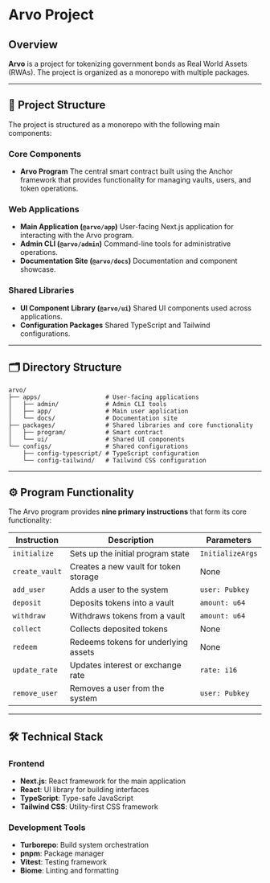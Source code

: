 # Arvo Project

## Overview

**Arvo** is a project for tokenizing government bonds as Real World Assets (RWAs). The project is organized as a monorepo with multiple packages.

---

## 📂 Project Structure

The project is structured as a monorepo with the following main components:

### Core Components

- **Arvo Program**
  The central smart contract built using the Anchor framework that provides functionality for managing vaults, users, and token operations.

### Web Applications

- **Main Application (`@arvo/app`)**
  User-facing Next.js application for interacting with the Arvo program.
- **Admin CLI (`@arvo/admin`)**
  Command-line tools for administrative operations.
- **Documentation Site (`@arvo/docs`)**
  Documentation and component showcase.

### Shared Libraries

- **UI Component Library (`@arvo/ui`)**
  Shared UI components used across applications.
- **Configuration Packages**
  Shared TypeScript and Tailwind configurations.

---

## 🗂 Directory Structure

```
arvo/
├── apps/                  # User-facing applications
│   ├── admin/             # Admin CLI tools
│   ├── app/               # Main user application
│   └── docs/              # Documentation site
├── packages/              # Shared libraries and core functionality
│   ├── program/           # Smart contract
│   └── ui/                # Shared UI components
└── configs/               # Shared configurations
    ├── config-typescript/ # TypeScript configuration
    └── config-tailwind/   # Tailwind CSS configuration
```

---

## ⚙️ Program Functionality

The Arvo program provides **nine primary instructions** that form its core functionality:

| **Instruction** | **Description**                       | **Parameters**   |
| --------------- | ------------------------------------- | ---------------- |
| `initialize`    | Sets up the initial program state     | `InitializeArgs` |
| `create_vault`  | Creates a new vault for token storage | None             |
| `add_user`      | Adds a user to the system             | `user: Pubkey`   |
| `deposit`       | Deposits tokens into a vault          | `amount: u64`    |
| `withdraw`      | Withdraws tokens from a vault         | `amount: u64`    |
| `collect`       | Collects deposited tokens             | None             |
| `redeem`        | Redeems tokens for underlying assets  | None             |
| `update_rate`   | Updates interest or exchange rate     | `rate: i16`      |
| `remove_user`   | Removes a user from the system        | `user: Pubkey`   |

---

## 🛠 Technical Stack

### Frontend

- **Next.js**: React framework for the main application
- **React**: UI library for building interfaces
- **TypeScript**: Type-safe JavaScript
- **Tailwind CSS**: Utility-first CSS framework

### Development Tools

- **Turborepo**: Build system orchestration
- **pnpm**: Package manager
- **Vitest**: Testing framework
- **Biome**: Linting and formatting
